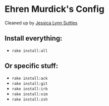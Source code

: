 # Ehren Murdick's Config

Cleaned up by [Jessica Lynn Suttles](http://github.com/jlsuttles/config)

## Install everything:

* `rake install:all`

## Or specific stuff:

* `rake install:ack`
* `rake install:git`
* `rake install:irb`
* `rake install:vim`
* `rake install:zsh`
